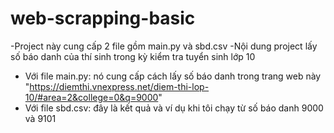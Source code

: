 # web-scrapping-basic
-Project này cung cấp 2 file gồm main.py và sbd.csv
-Nội dung project lấy số báo danh của thí sinh trong kỳ kiểm tra tuyển sinh lớp 10 
+ Với file main.py: nó cung cấp cách lấy số báo danh trong trang web này "https://diemthi.vnexpress.net/diem-thi-lop-10/#area=2&college=0&q=9000"
+ Với file sbd.csv: đây là kết quả và ví dụ khi tôi chạy từ số báo danh 9000 và 9101
